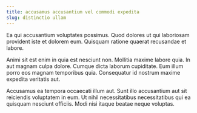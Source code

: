 ```yaml
---
title: accusamus accusantium vel commodi expedita
slug: distinctio ullam
---
```


Ea qui accusantium voluptates possimus. Quod dolores ut qui laboriosam provident iste et dolorem eum. Quisquam ratione quaerat recusandae et labore.

Animi sit est enim in quia est nesciunt non. Mollitia maxime labore quia. In aut magnam culpa dolore. Cumque dicta laborum cupiditate. Eum illum porro eos magnam temporibus quia. Consequatur id nostrum maxime expedita veritatis aut.

Accusamus ea tempora occaecati illum aut. Sunt illo accusantium aut sit reiciendis voluptatem in eum. Ut nihil necessitatibus necessitatibus qui ea quisquam nesciunt officiis. Modi nisi itaque beatae neque voluptas.
